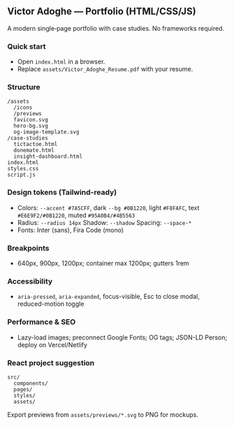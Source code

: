 ## Victor Adoghe — Portfolio (HTML/CSS/JS)

A modern single‑page portfolio with case studies. No frameworks required.

### Quick start
- Open `index.html` in a browser.
- Replace `assets/Victor_Adoghe_Resume.pdf` with your resume.

### Structure
```
/assets
  /icons
  /previews
  favicon.svg
  hero-bg.svg
  og-image-template.svg
/case-studies
  tictactoe.html
  donemate.html
  insight-dashboard.html
index.html
styles.css
script.js
```

### Design tokens (Tailwind-ready)
- Colors: `--accent #7A5CFF`, dark `--bg #0B1220`, light `#F8FAFC`, text `#E6E9F2/#0B1220`, muted `#95A0B4/#4B5563`
- Radius: `--radius 14px`  Shadow: `--shadow`  Spacing: `--space-*`
- Fonts: Inter (sans), Fira Code (mono)

### Breakpoints
- 640px, 900px, 1200px; container max 1200px; gutters 1rem

### Accessibility
- `aria-pressed`, `aria-expanded`, focus-visible, Esc to close modal, reduced-motion toggle

### Performance & SEO
- Lazy-load images; preconnect Google Fonts; OG tags; JSON-LD Person; deploy on Vercel/Netlify

### React project suggestion
```
src/
  components/
  pages/
  styles/
  assets/
```

Export previews from `assets/previews/*.svg` to PNG for mockups.

